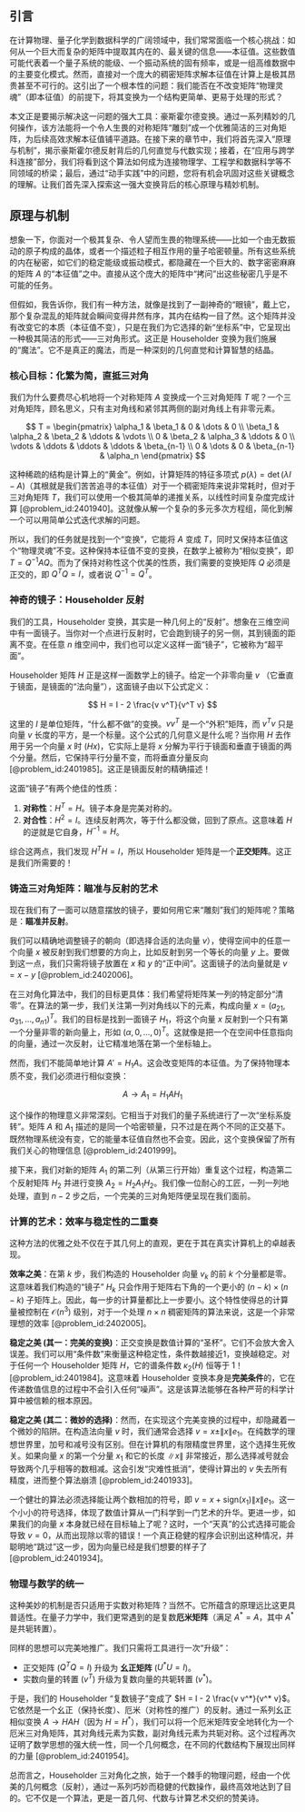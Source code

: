 ## 引言
在计算物理、量子化学到数据科学的广阔领域中，我们常常面临一个核心挑战：如何从一个巨大而复杂的矩阵中提取其内在的、最关键的信息——本征值。这些数值可能代表着一个量子系统的能级、一个振动系统的固有频率，或是一组高维数据中的主要变化模式。然而，直接对一个庞大的稠密矩阵求解本征值在计算上是极其昂贵甚至不可行的。这引出了一个根本性的问题：我们能否在不改变矩阵“物理灵魂”（即本征值）的前提下，将其变换为一个结构更简单、更易于处理的形式？

本文正是要揭示解决这一问题的强大工具：豪斯霍尔德变换。通过一系列精妙的几何操作，该方法能将一个令人生畏的对称矩阵“雕刻”成一个优雅简洁的三对角矩阵，为后续高效求解本征值铺平道路。在接下来的章节中，我们将首先深入“原理与机制”，揭示豪斯霍尔德反射背后的几何直觉与代数实现；接着，在“应用与跨学科连接”部分，我们将看到这个算法如何成为连接物理学、工程学和数据科学等不同领域的桥梁；最后，通过“动手实践”中的问题，您将有机会巩固对这些关键概念的理解。让我们首先深入探索这一强大变换背后的核心原理与精妙机制。

## 原理与机制

想象一下，你面对一个极其复杂、令人望而生畏的物理系统——比如一个由无数振动的原子构成的晶体，或者一个描述粒子相互作用的量子哈密顿量。所有这些系统的内在秘密，如它们的稳定能级或振动模式，都隐藏在一个巨大的、数字密密麻麻的矩阵 $A$ 的“本征值”之中。直接从这个庞大的矩阵中“拷问”出这些秘密几乎是不可能的任务。

但假如，我告诉你，我们有一种方法，就像是找到了一副神奇的“眼镜”，戴上它，那个复杂混乱的矩阵就会瞬间变得井然有序，其内在结构一目了然。这个矩阵并没有改变它的本质（本征值不变），只是在我们为它选择的新“坐标系”中，它呈现出一种极其简洁的形式——三对角形式。这正是 Householder 变换为我们施展的“魔法”。它不是真正的魔法，而是一种深刻的几何直觉和计算智慧的结晶。

### 核心目标：化繁为简，直抵三对角

我们为什么要费尽心机地将一个对称矩阵 $A$ 变换成一个三对角矩阵 $T$ 呢？一个三对角矩阵，顾名思义，只有主对角线和紧邻其两侧的副对角线上有非零元素。

$$
T = \begin{pmatrix}
\alpha_1 & \beta_1 & 0 & \dots & 0 \\
\beta_1 & \alpha_2 & \beta_2 & \ddots & \vdots \\
0 & \beta_2 & \alpha_3 & \ddots & 0 \\
\vdots & \ddots & \ddots & \ddots & \beta_{n-1} \\
0 & \dots & 0 & \beta_{n-1} & \alpha_n
\end{pmatrix}
$$

这种稀疏的结构是计算上的“黄金”。例如，计算矩阵的特征多项式 $p(\lambda) = \det(\lambda I - A)$（其根就是我们苦苦追寻的本征值）对于一个稠密矩阵来说非常耗时，但对于三对角矩阵 $T$，我们可以使用一个极其简单的递推关系，以线性时间复杂度完成计算 [@problem_id:2401940]。这就像从解一个复杂的多元多次方程组，简化到解一个可以用简单公式迭代求解的问题。

所以，我们的任务就是找到一个“变换”，它能将 $A$ 变成 $T$，同时又保持本征值这个“物理灵魂”不变。这种保持本征值不变的变换，在数学上被称为“相似变换”，即 $T = Q^{-1}AQ$。而为了保持对称性这个优美的性质，我们需要的变换矩阵 $Q$ 必须是正交的，即 $Q^T Q = I$，或者说 $Q^{-1} = Q^T$。

### 神奇的镜子：Householder 反射

我们的工具，Householder 变换，其实是一种几何上的“反射”。想象在三维空间中有一面镜子。当你对一个点进行反射时，它会跑到镜子的另一侧，其到镜面的距离不变。在任意 $n$ 维空间中，我们也可以定义这样一面“镜子”，它被称为“超平面”。

Householder 矩阵 $H$ 正是这样一面数学上的镜子。给定一个非零向量 $v$ （它垂直于镜面，是镜面的“法向量”），这面镜子由以下公式定义：

$$
H = I - 2 \frac{v v^T}{v^T v}
$$

这里的 $I$ 是单位矩阵，“什么都不做”的变换。$v v^T$ 是一个“外积”矩阵，而 $v^T v$ 只是向量 $v$ 长度的平方，是一个标量。这个公式的几何意义是什么呢？当你用 $H$ 去作用于另一个向量 $x$ 时 ($Hx$)，它实际上是将 $x$ 分解为平行于镜面和垂直于镜面的两个分量。然后，它保持平行分量不变，而将垂直分量反向 [@problem_id:2401985]。这正是镜面反射的精确描述！

这面“镜子”有两个绝佳的性质：
1.  **对称性**：$H^T = H$。镜子本身是完美对称的。
2.  **对合性**：$H^2 = I$。连续反射两次，等于什么都没做，回到了原点。这意味着 $H$ 的逆就是它自身，$H^{-1} = H$。

综合这两点，我们发现 $H^T H = I$，所以 Householder 矩阵是一个**正交矩阵**。这正是我们所需要的！

### 铸造三对角矩阵：瞄准与反射的艺术

现在我们有了一面可以随意摆放的镜子，要如何用它来“雕刻”我们的矩阵呢？策略是：**瞄准并反射**。

我们可以精确地调整镜子的朝向（即选择合适的法向量 $v$），使得空间中的任意一个向量 $x$ 被反射到我们想要的方向上，比如反射到另一个等长的向量 $y$ 上。要做到这一点，我们只需将镜子放置在 $x$ 和 $y$ 的“正中间”。这面镜子的法向量就是 $v=x-y$ [@problem_id:2402006]。

在三对角化算法中，我们的目标更具体：我们希望将矩阵某一列的特定部分“清零”。在算法的第一步，我们关注第一列对角线以下的元素，构成向量 $x = (a_{21}, a_{31}, \dots, a_{n1})^T$。我们的目标是找到一面镜子 $H_1$，将这个向量 $x$ 反射到一个只有第一个分量非零的新向量上，形如 $(\alpha, 0, \dots, 0)^T$。这就像是把一个在空间中任意指向的向量，通过一次反射，让它精准地落在第一个坐标轴上。

然而，我们不能简单地计算 $A' = H_1 A$。这会改变矩阵的本征值。为了保持物理本质不变，我们必须进行相似变换：

$$
A \rightarrow A_1 = H_1 A H_1
$$

这个操作的物理意义非常深刻。它相当于对我们的量子系统进行了一次“坐标系旋转”。矩阵 $A$ 和 $A_1$ 描述的是同一个哈密顿量，只不过是在两个不同的正交基下。既然物理系统没有变，它的能量本征值自然也不会变。因此，这个变换保留了所有我们关心的物理信息 [@problem_id:2401999]。

接下来，我们对新的矩阵 $A_1$ 的第二列（从第三行开始）重复这个过程，构造第二个反射矩阵 $H_2$ 并进行变换 $A_2 = H_2 A_1 H_2$。我们像一位耐心的工匠，一列一列地处理，直到 $n-2$ 步之后，一个完美的三对角矩阵便呈现在我们面前。

### 计算的艺术：效率与稳定性的二重奏

这种方法的优雅之处不仅在于其几何上的直观，更在于其在真实计算机上的卓越表现。

**效率之美**：在第 $k$ 步，我们构造的 Householder 向量 $v_k$ 的前 $k$ 个分量都是零。这意味着我们构造的“镜子” $H_k$ 只会作用于矩阵右下角的一个更小的 $(n-k) \times (n-k)$ 子矩阵上。因此，每一步的计算量都比上一步要小。这个特性使得总的计算量被控制在 $\mathcal{O}(n^3)$ 级别，对于一个处理 $n \times n$ 稠密矩阵的算法来说，这是一个非常理想的效率 [@problem_id:2402005]。

**稳定之美 (其一：完美的变换)**：正交变换是数值计算的“圣杯”。它们不会放大舍入误差。我们可以用“条件数”来衡量这种稳定性，条件数越接近1，变换越稳定。对于任何一个 Householder 矩阵 $H$，它的谱条件数 $\kappa_2(H)$ 恒等于 1！[@problem_id:2401984]。这意味着 Householder 变换本身是**完美条件**的，它在传递数值信息的过程中不会引入任何“噪声”。这是该算法能够在各种严苛的科学计算中被信赖的根本原因。

**稳定之美 (其二：微妙的选择)**：然而，在实现这个完美变换的过程中，却隐藏着一个微妙的陷阱。在构造法向量 $v$ 时，我们通常会选择 $v = x \pm \|x\| e_1$。在纯数学的理想世界里，加号和减号没有区别。但在计算机的有限精度世界里，这个选择生死攸关。如果向量 $x$ 的第一个分量 $x_1$ 和它的长度 $\|x\|$ 非常接近，那么选择减号就会导致两个几乎相等的数相减。这会引发“灾难性抵消”，使得计算出的 $v$ 失去所有精度，进而整个算法崩溃 [@problem_id:2401933]。

一个健壮的算法必须选择能让两个数相加的符号，即 $v = x + \text{sign}(x_1)\|x\| e_1$。这一个小小的符号选择，体现了数值计算从一门科学到一门艺术的升华。更进一步，如果我们的向量 $x$ 本身就已经在目标轴上了呢？这时，一个“天真”的公式选择可能会导致 $v=0$，从而出现除以零的错误！一个真正稳健的程序会识别出这种情况，并聪明地“跳过”这一步，因为向量已经是我们想要的样子了 [@problem_id:2401934]。

### 物理与数学的统一

这种美妙的机制是否只适用于实数对称矩阵？当然不。它所蕴含的原理远比这更具普适性。在量子力学中，我们更常遇到的是复数**厄米矩阵**（满足 $A^* = A$，其中 $A^*$ 是共轭转置）。

同样的思想可以完美地推广。我们只需将工具进行一次“升级”：
-   正交矩阵 ($Q^T Q = I$) 升级为 **幺正矩阵** ($U^* U = I$)。
-   实数向量的转置 ($v^T$) 升级为复数向量的共轭转置 ($v^*$)。

于是，我们的 Householder “复数镜子”变成了 $H = I - 2 \frac{v v^*}{v^* v}$。它依然是一个幺正（保持长度）、厄米（对称性的推广）的反射。通过一系列幺正相似变换 $A \rightarrow H A H$（因为 $H=H^*$），我们可以将一个厄米矩阵安全地转化为一个厄米三对角矩阵，其对角线元素为实数，副对角线元素为共轭对称。这个过程再次证明了数学思想的强大统一性，同一个几何概念，在不同的代数结构下展现出同样的力量 [@problem_id:2401954]。

总而言之，Householder 三对角化之旅，始于一个棘手的物理问题，经由一个优美的几何概念（反射），通过一系列巧妙而稳健的代数操作，最终高效地达到了目的。它不仅是一个算法，更是一首几何、代数与计算艺术交织的赞美诗。